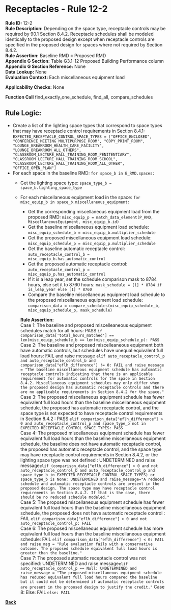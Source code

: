 # Receptacles - Rule 12-2
**Rule ID:** 12-2  
**Rule Description:** Depending on the space type, receptacle controls may be required by 90.1 Section 8.4.2. Receptacle schedules shall be modeled identically to the proposed design except when receptacle controls are specified in the proposed design for spaces where not required by Section 8.4.2.  
**Rule Assertion:** Baseline RMD = Proposed RMD  
**Appendix G Section:** Table G3.1-12 Proposed Building Performance column  
**Appendix G Section Reference:** None  
**Data Lookup:** None  
**Evaluation Context:** Each miscellaneous equipment load

**Applicability Checks:** None

**Function Call**
find_exactly_one_schedule, find_all, compare_schedules


## Rule Logic:  
- Create a list of the lighting space types that correspond to space types that may have receptacle control requirements in Section 8.4.1: `EXPECTED_RECEPTACLE_CONTROL_SPACE_TYPES = ["OFFICE_ENCLOSED", "CONFERENCE_MEETING_MULTIPURPOSE_ROOM", "COPY_PRINT_ROOM", "LOUNGE_BREAKROOM_HEALTH_CARE_FACILITY", "LOUNGE_BREAKROOM_ALL_OTHERS", "CLASSROOM_LECTURE_HALL_TRAINING_ROOM_PENITENTIARY", "CLASSROOM_LECTURE_HALL_TRAINING_ROOM_SCHOOL", "CLASSROOM_LECTURE_HALL_TRAINING_ROOM_ALL_OTHER", "OFFICE_OPEN_PLAN"]`  
- For each space in the baseline RMD: `for space_b in B_RMD.spaces:`  
  - Get the lighting space type: `space_type_b = space_b.lighting_space_type`
  - For each miscellaneous equipment load in the space: `for misc_equip_b in space_b.miscellaneous_equipment:`
    - Get the corresponding miscellaneous equipment load from the proposed RMD: `misc_equip_p = match_data_element(P_RMD, MiscellaneousEquipment, misc_equip_b.id)`
    - Get the baseline miscellaneous equipment load schedule: `misc_equip_schedule_b = misc_equip_b.multiplier_schedule`
    - Get the proposed miscellaneous equipment load schedule: `misc_equip_schedule_p = misc_equip_p.multiplier_schedule`
    - Get the baseline automatic receptacle control: `auto_receptacle_control_b = misc_equip_b.has_automatic_control`
    - Get the proposed automatic receptacle control: `auto_receptacle_control_p = misc_equip_p.has_automatic_control`
    - If it is a leap year, set the schedule comparison mask to 8784 hours, else set it to 8760 hours: `mask_schedule = [1] * 8784 if is_leap_year else [1] * 8760`
    - Compare the baseline miscellaneous equipment load schedule to the proposed miscellaneous equipment load schedule: `comparison_data = compare_schedules(misc_equip_schedule_b, misc_equip_schedule_p, mask_schedule)`
    
    **Rule Assertion:**  
      Case 1: The baseline and proposed miscelleaneous equipment schedules match for all hours: PASS `if comparison_data['total_hours_matched'] == len(misc_equip_schedule_b == len(misc_equip_schedule_p): PASS`   
      Case 2: The baseline and proposed miscelleaneous equipment both have automatic controls, but schedules have unequal equivalent full load hours: FAIL and raise message `elif auto_receptacle_control_p and auto_receptacle_control_b and comparison_data["eflh_difference"] != 0: FAIL and raise_message = "The baseline miscellaneous equipment schedule has automatic receptacle controls indicating that there is an applicable requirement for automatic controls for the space in Section 8.4.2. Miscellaneous equipment schedules may only differ when the proposed design has automatic receptacle controls and there are no applicable requirements in Section 8.4.2 for the space."`  
      Case 3: The proposed miscellaneous equipment schedule has fewer equivalent full load hours than the baseline miscellaneous equipment schedule, the proposed has automatic receptacle control, and the space type is not expected to have receptacle control requirements in Section 8.4.2 : PASS `elif comparison_data["eflh_difference"] > 0 and auto_receptacle_control_p and space_type_b not in EXPECTED_RECEPTACLE_CONTROL_SPACE_TYPES: PASS`  
      Case 4: The proposed miscellaneous equipment schedule has fewer equivalent full load hours than the baseline miscellaneous equipment schedule, the baseline does not have automatic receptacle control, the proposed has automatic receptacle control, and the space type may have receptacle control requirements in Section 8.4.2, or the lighting space type was not defined : UNDETERMINED and raise message`elif (comparison_data["eflh_difference"] > 0 and not auto_receptacle_control_b and auto_receptacle_control_p and space_type_b in EXPECTED_RECEPTACLE_CONTROL_SPACE_TYPES) or space_type_b is None: UNDETERMINED and raise_message="A reduced schedule and automatic receptacle controls are present in the proposed design. The space type may have receptacle control requirements in Section 8.4.2. If that is the case, there should be no reduced schedule modeled."`  
      Case 5: The proposed miscellaneous equipment schedule has fewer equivalent full load hours than the baseline miscellaneous equipment schedule, the proposed does not have automatic receptacle control : FAIL `elif comparison_data["eflh_difference"] > 0 and not auto_receptacle_control_p: FAIL`  
      Case 6: The proposed miscellaneous equipment schedule has more equivalent full load hours than the baseline miscellaneous equipment schedule: FAIL `elif comparison_data["eflh_difference"] < 0: FAIL and raise_msg = "Rule evaluation fails with a conservative outcome. The proposed schedule equivalent full load hours is greater than the baseline."`  
      Case 7: The proposed automatic receptacle control was not specified: UNDETERMINED and raise message`elif auto_receptacle_control_p == Null: UNDETERMINED and raise_message = "The proposed miscellaneous equipment schedule has reduced equivalent full load hours compared the baseline but it could not be determined if automatic receptacle controls are present in the proposed design to justify the credit."`
      Case 8: Else: FAIL `else: FAIL`  


**[Back](../_toc.md)**

